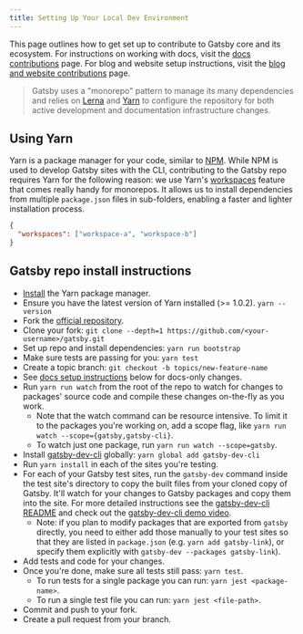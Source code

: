 ```yaml
---
title: Setting Up Your Local Dev Environment
---
```


This page outlines how to get set up to contribute to Gatsby core and its ecosystem. For instructions on working with docs, visit the [docs contributions](/contributing/docs-contributions/) page. For blog and website setup instructions, visit the [blog and website contributions](/contributing/blog-and-website-contributions/) page.

> Gatsby uses a "monorepo" pattern to manage its many dependencies and relies on
> [Lerna](https://lerna.js.org/) and [Yarn](https://yarnpkg.com/en/) to configure the repository for both active development and documentation infrastructure changes.

## Using Yarn

Yarn is a package manager for your code, similar to [NPM](https://www.npmjs.com/). While NPM is used to develop Gatsby sites with the CLI, contributing to the Gatsby repo requires Yarn for the following reason: we use Yarn's [workspaces](https://yarnpkg.com/lang/en/docs/workspaces/) feature that comes really handy for monorepos. It allows us to install dependencies from multiple `package.json` files in sub-folders, enabling a faster and lighter installation process.

```json:title=package.json
{
  "workspaces": ["workspace-a", "workspace-b"]
}
```

## Gatsby repo install instructions

- [Install](https://yarnpkg.com/en/docs/install) the Yarn package manager.
- Ensure you have the latest version of Yarn installed (>= 1.0.2). `yarn --version`
- Fork the [official repository](https://github.com/gatsbyjs/gatsby).
- Clone your fork: `git clone --depth=1 https://github.com/<your-username>/gatsby.git`
- Set up repo and install dependencies: `yarn run bootstrap`
- Make sure tests are passing for you: `yarn test`
- Create a topic branch: `git checkout -b topics/new-feature-name`
- See [docs setup instructions](/contributing/docs-contributions#docs-site-setup-instructions) below for docs-only changes.
- Run `yarn run watch` from the root of the repo to watch for changes to packages' source code and compile these changes on-the-fly as you work.
  - Note that the watch command can be resource intensive. To limit it to the packages you're working on, add a scope flag, like `yarn run watch --scope={gatsby,gatsby-cli}`.
  - To watch just one package, run `yarn run watch --scope=gatsby`.
- Install [gatsby-dev-cli](https://www.npmjs.com/package/gatsby-dev-cli) globally: `yarn global add gatsby-dev-cli`
- Run `yarn install` in each of the sites you're testing.
- For each of your Gatsby test sites, run the `gatsby-dev` command inside the test site's directory to copy
  the built files from your cloned copy of Gatsby. It'll watch for your changes
  to Gatsby packages and copy them into the site. For more detailed instructions
  see the [gatsby-dev-cli README](https://www.npmjs.com/package/gatsby-dev-cli) and check out the [gatsby-dev-cli demo video](https://www.youtube.com/watch?v=D0SwX1MSuas).
  - Note: if you plan to modify packages that are exported from `gatsby` directly, you need to either add those manually to your test sites so that they are listed in `package.json` (e.g. `yarn add gatsby-link`), or specify them explicitly with `gatsby-dev --packages gatsby-link`).
- Add tests and code for your changes.
- Once you're done, make sure all tests still pass: `yarn test`.
  - To run tests for a single package you can run: `yarn jest <package-name>`.
  - To run a single test file you can run: `yarn jest <file-path>`.
- Commit and push to your fork.
- Create a pull request from your branch.
